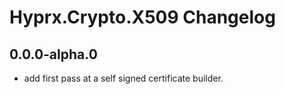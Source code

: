 # Hyprx.Crypto.X509 Changelog

## 0.0.0-alpha.0

- add first pass at a self signed certificate builder.
